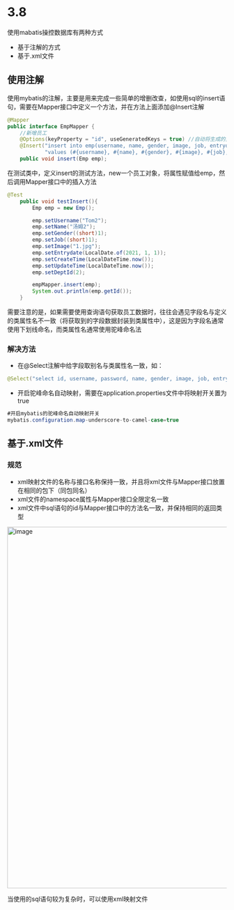 # 3.8

使用mabatis操控数据库有两种方式
* 基于注解的方式
* 基于.xml文件

## 使用注解
使用mybatis的注解，主要是用来完成一些简单的增删改查，如使用sql的insert语句，需要在Mapper接口中定义一个方法，并在方法上面添加@Insert注解
```java
@Mapper
public interface EmpMapper {
    //新增员工
    @Options(keyProperty = "id", useGeneratedKeys = true) //自动将生成的主键值赋值给emp对象的id属性
    @Insert("insert into emp(username, name, gender, image, job, entrydate, dept_id, create_time, update_time) " +
            "values (#{username}, #{name}, #{gender}, #{image}, #{job}, #{entrydate}, #{deptId}, #{createTime}, #{updateTime})")
    public void insert(Emp emp);
```
在测试类中，定义insert的测试方法，new一个员工对象，将属性赋值给emp，然后调用Mapper接口中的插入方法
```java
@Test
    public void testInsert(){
        Emp emp = new Emp();

        emp.setUsername("Tom2");
        emp.setName("汤姆2");
        emp.setGender((short)1);
        emp.setJob((short)1);
        emp.setImage("1.jpg");
        emp.setEntrydate(LocalDate.of(2021, 1, 1));
        emp.setCreateTime(LocalDateTime.now());
        emp.setUpdateTime(LocalDateTime.now());
        emp.setDeptId(2);

        empMapper.insert(emp);
        System.out.println(emp.getId());
    }
```

需要注意的是，如果需要使用查询语句获取员工数据时，往往会遇见字段名与定义的类属性名不一致（将获取到的字段数据封装到类属性中），这是因为字段名通常使用下划线命名，而类属性名通常使用驼峰命名法
### 解决方法
* 在@Select注解中给字段取别名与类属性名一致，如：
```java
@Select("select id, username, password, name, gender, image, job, entrydate, dept_id deptId, create_time createTime, update_time updateTime from emp where id=#{id}")
```
* 开启驼峰命名自动映射，需要在application.properties文件中将映射开关置为true
```java
#开启mybatis的驼峰命名自动映射开关
mybatis.configuration.map-underscore-to-camel-case=true
```

## 基于.xml文件
### 规范
* xml映射文件的名称与接口名称保持一致，并且将xml文件与Mapper接口放置在相同的包下（同包同名）
* xml文件的namespace属性与Mapper接口全限定名一致
* xml文件中sql语句的id与Mapper接口中的方法名一致，并保持相同的返回类型
<img width="830" alt="image" src="https://github.com/wufeng10010/mybatis_log/assets/131955051/601bd522-1307-4d2e-82f1-df8f7ab4a10a">

当使用的sql语句较为复杂时，可以使用xml映射文件
